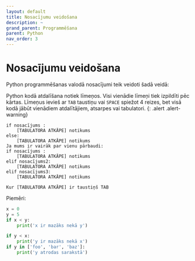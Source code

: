```yaml
---
layout: default
title: Nosacījumu veidošana
description: ~
grand_parent: Programmēšana
parent: Python
nav_order: 3
---
```


# Nosacījumu veidošana

Python programmēšanas valodā nosacījumi teik veidoti šadā veidā:


Python kodā atdalīšana notiek līmeņos. Visi vienādie līmeņi tiek izpildīti pēc kārtas. Līmeņus ievieš ar `TAB` taustiņu vai `SPACE` spiežot 4 reizes, bet visā kodā jābūt vienādiem atdalītājiem, atsarpes vai tabulatori.
{: .alert .alert-warning}

~~~
if nosacījums :
    [TABULATORA ATKĀPE] notikums
else:
    [TABULATORA ATKĀPE] notikums
Ja mums ir vairāk par vienu pārbaudi:
if nosacījums :
    [TABULATORA ATKĀPE] notikums
elif nosacījums2:
    [TABULATORA ATKĀPE] notikums
elif nosacījums3:
    [TABULATORA ATKĀPE] notikums

Kur [TABULATORA ATKĀPE] ir taustiņš TAB
~~~
Piemēri:

~~~python
x = 0
y = 5
if x < y:  
    print('x ir mazāks nekā y')

if y < x: 
    print('y ir mazāks nekā x')
if y in ['foo', 'bar', 'baz']: 
    print('y atrodas sarakstā')
~~~

